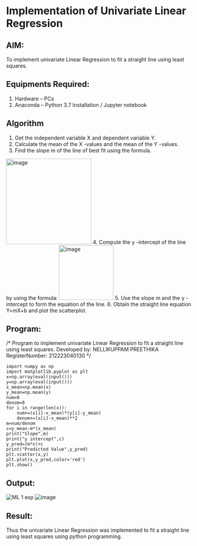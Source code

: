 # Implementation of Univariate Linear Regression
## AIM:
To implement univariate Linear Regression to fit a straight line using least squares.

## Equipments Required:
1. Hardware – PCs
2. Anaconda – Python 3.7 Installation / Jupyter notebook

## Algorithm
1. Get the independent variable X and dependent variable Y.
2. Calculate the mean of the X -values and the mean of the Y -values.
3. Find the slope m of the line of best fit using the formula. 
<img width="231" alt="image" src="https://user-images.githubusercontent.com/93026020/192078527-b3b5ee3e-992f-46c4-865b-3b7ce4ac54ad.png">
4. Compute the y -intercept of the line by using the formula:
<img width="148" alt="image" src="https://user-images.githubusercontent.com/93026020/192078545-79d70b90-7e9d-4b85-9f8b-9d7548a4c5a4.png">
5. Use the slope m and the y -intercept to form the equation of the line.
6. Obtain the straight line equation Y=mX+b and plot the scatterplot.

## Program:

/*
Program to implement univariate Linear Regression to fit a straight line using least squares.
Developed by: NELLIKUPPAM PREETHIKA
RegisterNumber: 212223040130 
*/
```
import numpy as np
import matplotlib.pyplot as plt
x=np.array(eval(input()))
y=np.array(eval(input()))
x_mean=np.mean(x)
y_mean=np.mean(y)
num=0
denom=0
for i in range(len(x)):
    num+=(x[i]-x_mean)*(y[i]-y_mean)
    denom+=(x[i]-x_mean)**2
m=num/denom
c=y_mean-m*(x_mean)
print("Slope",m)
print("y intercept",c)
y_pred=(m*x)+c
print("Predicted Value",y_pred)
plt.scatter(x,y)
plt.plot(x,y_pred,color='red')
plt.show()
```

## Output:
![ML 1 exp](https://github.com/preethi2831/Find-the-best-fit-line-using-Least-Squares-Method/assets/155142246/e9280a68-e7ab-45d7-bd21-f73d4657efb2)
![image](https://github.com/preethi2831/Find-the-best-fit-line-using-Least-Squares-Method/assets/155142246/1115c807-54b4-425e-8f6e-01b1860ed6d1)



## Result:
Thus the univariate Linear Regression was implemented to fit a straight line using least squares using python programming.
